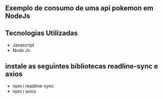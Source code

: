 
## Exemplo de consumo de uma api pokemon em NodeJs 

## Tecnologias Utilizadas
- Javascript
- Node Js 

## instale as seguintes bibliotecas readline-sync e axios

 - npm i readline-sync
 - npm i axios


